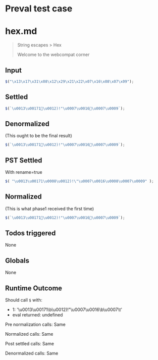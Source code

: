 # Preval test case

# hex.md

> String escapes > Hex
>
> Welcome to the webcompat corner

## Input

`````js filename=intro
$("\x13\x17\x31\x08\x12\x29\x21\x22\x07\x16\x08\x07\x09");
`````


## Settled


`````js filename=intro
$(`\u0013\u00171\u0012)!"\u0007\u0016\u0007\u0009`);
`````


## Denormalized
(This ought to be the final result)

`````js filename=intro
$(`\u0013\u00171\u0012)!"\u0007\u0016\u0007\u0009`);
`````


## PST Settled
With rename=true

`````js filename=intro
$( "\u0013\u00171\u0008\u0012)!\"\u0007\u0016\u0008\u0007\u0009" );
`````


## Normalized
(This is what phase1 received the first time)

`````js filename=intro
$(`\u0013\u00171\u0012)!"\u0007\u0016\u0007\u0009`);
`````


## Todos triggered


None


## Globals


None


## Runtime Outcome


Should call `$` with:
 - 1: '\u0013\u00171\b\u0012)!"\u0007\u0016\b\u0007\t'
 - eval returned: undefined

Pre normalization calls: Same

Normalized calls: Same

Post settled calls: Same

Denormalized calls: Same
